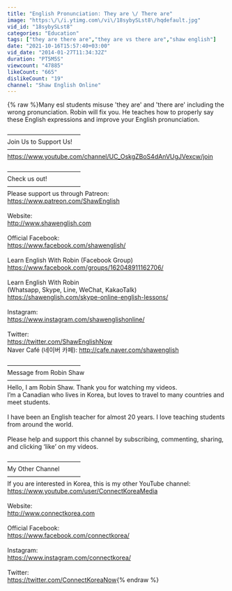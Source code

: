 ```yaml
---
title: "English Pronunciation: They are \/ There are"
image: "https:\/\/i.ytimg.com\/vi\/18sybySLst8\/hqdefault.jpg"
vid_id: "18sybySLst8"
categories: "Education"
tags: ["they are there are","they are vs there are","shaw english"]
date: "2021-10-16T15:57:40+03:00"
vid_date: "2014-01-27T11:34:32Z"
duration: "PT5M5S"
viewcount: "47885"
likeCount: "665"
dislikeCount: "19"
channel: "Shaw English Online"
---
```

{% raw %}Many esl students misuse 'they are' and 'there are' including the wrong pronunciation. Robin will fix you. He teaches how to properly say these English expressions and improve your English pronunciation.<br /><br />————————————<br />Join Us to Support Us!<br />————————————<br /><a rel="nofollow" target="blank" href="https://www.youtube.com/channel/UC_OskgZBoS4dAnVUgJVexcw/join">https://www.youtube.com/channel/UC_OskgZBoS4dAnVUgJVexcw/join</a><br /><br />————————————<br />Check us out!  <br />————————————<br />Please support us through Patreon: <br /><a rel="nofollow" target="blank" href="https://www.patreon.com/ShawEnglish">https://www.patreon.com/ShawEnglish</a> <br /><br />Website: <br /><a rel="nofollow" target="blank" href="http://www.shawenglish.com">http://www.shawenglish.com</a><br /><br />Official Facebook: <br /><a rel="nofollow" target="blank" href="https://www.facebook.com/shawenglish/">https://www.facebook.com/shawenglish/</a><br /><br />Learn English With Robin (Facebook Group) <br /><a rel="nofollow" target="blank" href="https://www.facebook.com/groups/162048911162706/">https://www.facebook.com/groups/162048911162706/</a><br /><br />Learn English With Robin  <br />(Whatsapp, Skype, Line, WeChat, KakaoTalk)<br /><a rel="nofollow" target="blank" href="https://shawenglish.com/skype-online-english-lessons/">https://shawenglish.com/skype-online-english-lessons/</a><br /><br />Instagram: <br /><a rel="nofollow" target="blank" href="https://www.instagram.com/shawenglishonline/">https://www.instagram.com/shawenglishonline/</a><br /><br />Twitter: <br /><a rel="nofollow" target="blank" href="https://twitter.com/ShawEnglishNow">https://twitter.com/ShawEnglishNow</a> <br />Naver Café (네이버 카페): <a rel="nofollow" target="blank" href="http://cafe.naver.com/shawenglish">http://cafe.naver.com/shawenglish</a><br /><br />————————————<br />Message from Robin Shaw <br />————————————<br />Hello, I am Robin Shaw. Thank you for watching my videos.  <br />I’m a Canadian who lives in Korea, but loves to travel to many countries and meet students.  <br /><br />I have been an English teacher for almost 20 years. I love teaching students from around the world.  <br /><br />Please help and support this channel by subscribing, commenting, sharing, and clicking ‘like’ on my videos. <br /><br />————————————<br />My Other Channel  <br />————————————<br />If you are interested in Korea, this is my other YouTube channel: <br /><a rel="nofollow" target="blank" href="https://www.youtube.com/user/ConnectKoreaMedia">https://www.youtube.com/user/ConnectKoreaMedia</a><br /><br />Website: <br /><a rel="nofollow" target="blank" href="http://www.connectkorea.com">http://www.connectkorea.com</a><br /><br />Official Facebook: <br /><a rel="nofollow" target="blank" href="https://www.facebook.com/connectkorea/">https://www.facebook.com/connectkorea/</a><br /><br />Instagram: <br /><a rel="nofollow" target="blank" href="https://www.instagram.com/connectkorea/">https://www.instagram.com/connectkorea/</a><br /><br />Twitter: <br /><a rel="nofollow" target="blank" href="https://twitter.com/ConnectKoreaNow">https://twitter.com/ConnectKoreaNow</a>{% endraw %}
